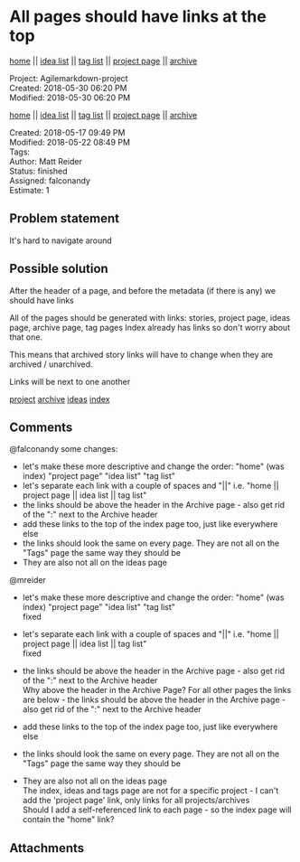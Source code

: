 # All pages should have links at the top

[home](../index.md) || [idea list](../ideas.md) || [tag list](../tags.md) || [project page](../agilemarkdown-project.md) || [archive](archive.md)

Project: Agilemarkdown-project  
Created: 2018-05-30 06:20 PM  
Modified: 2018-05-30 06:20 PM  

[home](../index.md) || [idea list](../ideas.md) || [tag list](../tags.md) || [project page](../agilemarkdown-project.md) || [archive](archive.md)

Created: 2018-05-17 09:49 PM  
Modified: 2018-05-22 08:49 PM  
Tags:   
Author: Matt Reider  
Status: finished  
Assigned: falconandy  
Estimate: 1  

## Problem statement

It's hard to navigate around

## Possible solution

After the header of a page, and before the metadata (if there is any) we should have links

All of the pages should be generated with links: stories, project page, ideas page, archive page, tag pages
Index already has links so don't worry about that one.

This means that archived story links will have to change when they are archived / unarchived.

Links will be next to one another

[project](link) [archive](link) [ideas](link) [index](link)

## Comments

 @falconandy some changes:
- let's make these more descriptive and change the order: "home" (was index) "project page" "idea list" "tag list"
- let's separate each link with a couple of spaces and "||" i.e. "home  ||  project page  ||  idea list ||  tag list"
- the links should be above the header in the Archive page - also get rid of the ":" next to the Archive header
- add these links to the top of the index page too, just like everywhere else
- the links should look the same on every page. They are not all on the "Tags" page the same way they should be
- They are also not all on the ideas page

 @mreider
- let's make these more descriptive and change the order: "home" (was index) "project page" "idea list" "tag list"  
fixed

- let's separate each link with a couple of spaces and "||" i.e. "home  ||  project page  ||  idea list ||  tag list"  
fixed

- the links should be above the header in the Archive page - also get rid of the ":" next to the Archive header  
Why above the header in the Archive Page? For all other pages the links are below - the links should be above the header in the Archive page - also get rid of the ":" next to the Archive header

- add these links to the top of the index page too, just like everywhere else  
- the links should look the same on every page. They are not all on the "Tags" page the same way they should be  
- They are also not all on the ideas page  
The index, ideas and tags page are not for a specific project - I can't add the 'project page' link, only links for all projects/archives  
Should I add a self-referenced link to each page - so the index page will contain the "home" link?


## Attachments
